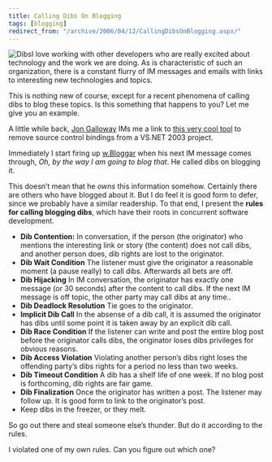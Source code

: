```yaml
---
title: Calling Dibs On Blogging
tags: [blogging]
redirect_from: "/archive/2006/04/12/CallingDibsOnBlogging.aspx/"
---
```


![Dibs](https://haacked.com/assets/images/dibs.jpg)I love working with other
developers who are really excited about technology and the work we are
doing. As is characteristic of such an organization, there is a constant
flurry of IM messages and emails with links to interesting new
technologies and topics.

This is nothing new of course, except for a recent phenomena of calling
dibs to blog these topics. Is this something that happens to you? Let me
give you an example.

A little while back, [Jon
Galloway](http://weblogs.asp.net/jgalloway/ "Jon Galloway's Blog") IMs
me a link to [this very cool
tool](http://www.codeproject.com/dotnet/RemoveSCCInfo.asp "Remove Source Control Bindings")
to remove source control bindings from a VS.NET 2003 project.

Immediately I start firing up
[w.Bloggar](http://wbloggar.com/ "Blog Posting Tool") when his next IM
message comes through, *Oh, by the way I am going to blog that*. He
called dibs on blogging it.

This doesn’t mean that he *owns* this information somehow. Certainly
there are others who have blogged about it. But I do feel it is good
form to defer, since we probably have a similar readership. To that end,
I present the **rules for calling blogging dibs**, which have their
roots in concurrent software development.

-   **Dib Contention:** In conversation, if the person (the originator)
    who mentions the interesting link or story (the content) does not
    call dibs, and another person does, dib rights are lost to the
    originator.
-   **Dib Wait Condition** The listener must give the originator a
    reasonable moment (a pause really) to call dibs. Afterwards all bets
    are off.
-   **Dib Hijacking** In IM conversation, the originator has exactly one
    message (or 30 seconds) after the content to call dibs. If the next
    IM message is off topic, the other party may call dibs at any time..
-   **Dib Deadlock Resolution** Tie goes to the originator.
-   **Implicit Dib Call** In the absense of a dib call, it is assumed
    the originator has dibs until some point it is taken away by an
    explicit dib call.
-   **Dib Race Condition** If the listener can write and post the entire
    blog post before the originator calls dibs, the originator loses
    dibs privileges for obvious reasons.
-   **Dib Access Violation** Violating another person’s dibs right loses
    the offending party’s dibs rights for a period no less than two
    weeks.
-   **Dib Timeout Condition** A dib has a shelf life of one week. If no
    blog post is forthcoming, dib rights are fair game.
-   **Dib Finalization** Once the originator has written a post. The
    listener may follow up. It is good form to link to the originator’s
    post.
-   Keep dibs in the freezer, or they melt.

So go out there and steal someone else’s thunder. But do it according to
the rules.

I violated one of my own rules. Can you figure out which one?

